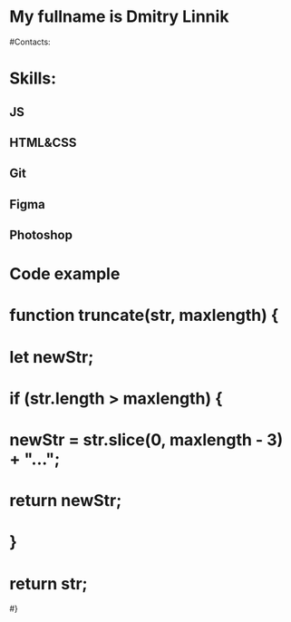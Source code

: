 # My fullname is Dmitry Linnik
#Contacts:

# Skills:
## JS
## HTML&CSS
## Git
## Figma
## Photoshop
# Code example
# function truncate(str, maxlength) {
#  let newStr;
#  if (str.length > maxlength) {
# newStr = str.slice(0, maxlength - 3) + "...";
# return newStr;
#  }
#  return str;
#}
